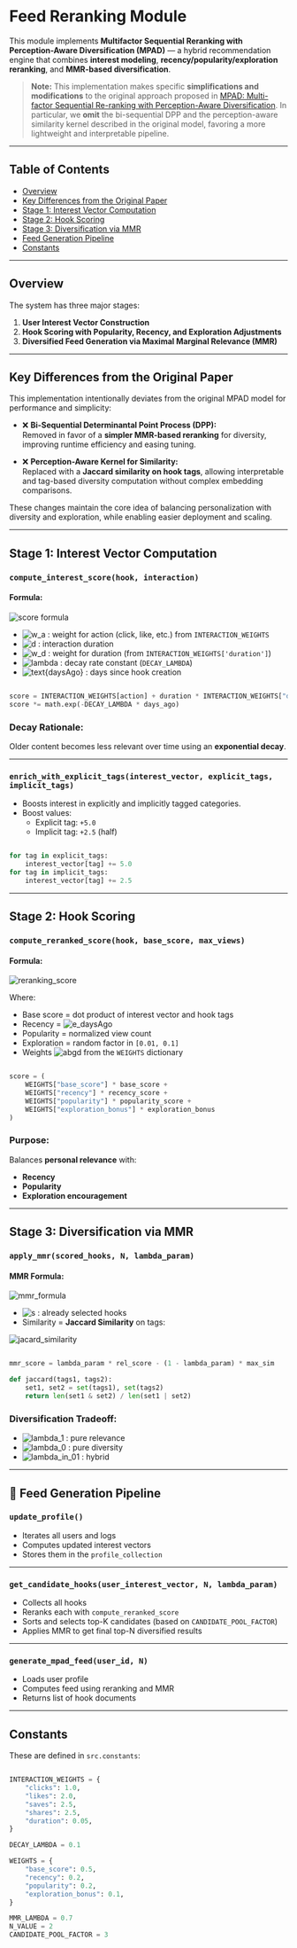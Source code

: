 # Feed Reranking Module

This module implements **Multifactor Sequential Reranking with Perception-Aware Diversification (MPAD)** — a hybrid recommendation engine that combines **interest modeling**, **recency/popularity/exploration reranking**, and **MMR-based diversification**.

> **Note:** This implementation makes specific **simplifications and modifications** to the original approach proposed in [MPAD: Multi-factor Sequential Re-ranking with Perception-Aware Diversification](https://arxiv.org/abs/2305.12420). In particular, we **omit** the bi-sequential DPP and the perception-aware similarity kernel described in the original model, favoring a more lightweight and interpretable pipeline.

---

## Table of Contents
- [Overview](#overview)
- [Key Differences from the Original Paper](#key-differences-from-the-original-paper)
- [Stage 1: Interest Vector Computation](#stage-1-interest-vector-computation)
- [Stage 2: Hook Scoring](#stage-2-hook-scoring)
- [Stage 3: Diversification via MMR](#stage-3-diversification-via-mmr)
- [ Feed Generation Pipeline](#-feed-generation-pipeline)
- [Constants](#constants)

---

## Overview

The system has three major stages:

1. **User Interest Vector Construction**
2. **Hook Scoring with Popularity, Recency, and Exploration Adjustments**
3. **Diversified Feed Generation via Maximal Marginal Relevance (MMR)**

---

## Key Differences from the Original Paper

This implementation intentionally deviates from the original MPAD model for performance and simplicity:

* ❌ **Bi-Sequential Determinantal Point Process (DPP):**  
  Removed in favor of a **simpler MMR-based reranking** for diversity, improving runtime efficiency and easing tuning.

* ❌ **Perception-Aware Kernel for Similarity:**  
  Replaced with a **Jaccard similarity on hook tags**, allowing interpretable and tag-based diversity computation without complex embedding comparisons.

These changes maintain the core idea of balancing personalization with diversity and exploration, while enabling easier deployment and scaling.

---

## Stage 1: Interest Vector Computation

### `compute_interest_score(hook, interaction)`

#### Formula:

![score formula](./images/mpad_score.svg)

- ![w_a](./images/w_a.svg) : weight for action (click, like, etc.) from `INTERACTION_WEIGHTS`  
- ![d](./images/d.svg) : interaction duration  
- ![w_d](./images/w_d.svg) : weight for duration (from `INTERACTION_WEIGHTS['duration']`)  
- ![lambda](./images/lambda.svg) : decay rate constant (`DECAY_LAMBDA`)  
- ![text{daysAgo}](./images/daysAgo.svg) : days since hook creation  

```python

score = INTERACTION_WEIGHTS[action] + duration * INTERACTION_WEIGHTS["duration"]
score *= math.exp(-DECAY_LAMBDA * days_ago)

```

### Decay Rationale:

Older content becomes less relevant over time using an **exponential decay**.

---

### `enrich_with_explicit_tags(interest_vector, explicit_tags, implicit_tags)`

- Boosts interest in explicitly and implicitly tagged categories.  
- Boost values:  
  - Explicit tag: `+5.0`  
  - Implicit tag: `+2.5` (half)  

```python

for tag in explicit_tags:
    interest_vector[tag] += 5.0
for tag in implicit_tags:
    interest_vector[tag] += 2.5

```
---

## Stage 2: Hook Scoring

### `compute_reranked_score(hook, base_score, max_views)`

#### Formula:

![reranking_score](./images/reranking_score.svg)

Where:  
- Base score = dot product of interest vector and hook tags  
- Recency = ![e_daysAgo](./images/e_daysAgo.svg)  
- Popularity = normalized view count  
- Exploration = random factor in `[0.01, 0.1]`  
- Weights ![abgd](./images/alpha_beta_gamma_delta.svg) from the `WEIGHTS` dictionary  

```python

score = (
    WEIGHTS["base_score"] * base_score +
    WEIGHTS["recency"] * recency_score +
    WEIGHTS["popularity"] * popularity_score +
    WEIGHTS["exploration_bonus"] * exploration_bonus
)

```

### Purpose:

Balances **personal relevance** with:  
- **Recency**  
- **Popularity**  
- **Exploration encouragement**

---

## Stage 3: Diversification via MMR

### `apply_mmr(scored_hooks, N, lambda_param)`

#### MMR Formula:

![mmr_formula](./images/mmr_formula.svg)

- ![s](./images/s.svg) : already selected hooks  
- Similarity = **Jaccard Similarity** on tags:

![jacard_similarity](./images/jacard_similarity.svg)

```python

mmr_score = lambda_param * rel_score - (1 - lambda_param) * max_sim

def jaccard(tags1, tags2):
    set1, set2 = set(tags1), set(tags2)
    return len(set1 & set2) / len(set1 | set2)

```

### Diversification Tradeoff:

- ![lambda_1](./images/lambda_1.svg) : pure relevance  
- ![lambda_0](./images/lambda_0.svg) : pure diversity  
- ![lambda_in_01](./images/lambda_in_01.svg) : hybrid

---

## 🔧 Feed Generation Pipeline

### `update_profile()`

- Iterates all users and logs  
- Computes updated interest vectors  
- Stores them in the `profile_collection`

---

### `get_candidate_hooks(user_interest_vector, N, lambda_param)`

- Collects all hooks  
- Reranks each with `compute_reranked_score`  
- Sorts and selects top-K candidates (based on `CANDIDATE_POOL_FACTOR`)  
- Applies MMR to get final top-N diversified results

---

### `generate_mpad_feed(user_id, N)`

- Loads user profile  
- Computes feed using reranking and MMR  
- Returns list of hook documents

---

## Constants

These are defined in `src.constants`:

```python

INTERACTION_WEIGHTS = {
    "clicks": 1.0,
    "likes": 2.0,
    "saves": 2.5,
    "shares": 2.5,
    "duration": 0.05,
}

DECAY_LAMBDA = 0.1

WEIGHTS = {
    "base_score": 0.5,
    "recency": 0.2,
    "popularity": 0.2,
    "exploration_bonus": 0.1,
}

MMR_LAMBDA = 0.7
N_VALUE = 2
CANDIDATE_POOL_FACTOR = 3

```